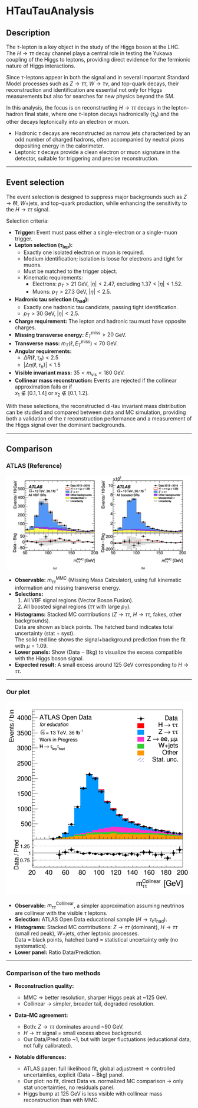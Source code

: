 # HTauTauAnalysis
## Description
The $\tau$-lepton is a key object in the study of the Higgs boson at the LHC.  
The $H\rightarrow \tau\tau$ decay channel plays a central role in testing the Yukawa coupling of the Higgs to leptons, providing direct evidence for the fermionic nature of Higgs interactions.  

Since $\tau$-leptons appear in both the signal and in several important Standard Model processes such as $Z\rightarrow \tau\tau$, $W\rightarrow \tau\nu$, and top-quark decays, their reconstruction and identification are essential not only for Higgs measurements but also for searches for new physics beyond the SM.

In this analysis, the focus is on reconstructing $H\rightarrow \tau\tau$ decays in the lepton–hadron final state, where one $\tau$-lepton decays hadronically ($\tau_h$) and the other decays leptonically into an electron or muon.  

- Hadronic $\tau$ decays are reconstructed as narrow jets characterized by an odd number of charged hadrons, often accompanied by neutral pions depositing energy in the calorimeter.  
- Leptonic $\tau$ decays provide a clean electron or muon signature in the detector, suitable for triggering and precise reconstruction.

---

## Event selection

The event selection is designed to suppress major backgrounds such as $Z \to \ell\ell$, $W+$jets, and top-quark production, while enhancing the sensitivity to the $H \to \tau\tau$ signal.  

Selection criteria:

- **Trigger:** Event must pass either a single-electron or a single-muon trigger.
- **Lepton selection ($\tau_{\text{lep}}$):**
  - Exactly one isolated electron or muon is required.
  - Medium identification; isolation is loose for electrons and tight for muons.
  - Must be matched to the trigger object.
  - Kinematic requirements:
    - Electrons: $p_T > 21$ GeV, $|\eta| < 2.47$, excluding $1.37 < |\eta| < 1.52$.
    - Muons: $p_T > 27.3$ GeV, $|\eta| < 2.5$.
- **Hadronic tau selection ($\tau_{\text{had}}$):**
  - Exactly one hadronic tau candidate, passing tight identification.
  - $p_T > 30$ GeV, $|\eta| < 2.5$.
- **Charge requirement:** The lepton and hadronic tau must have opposite charges.
- **Missing transverse energy:** $E_T^{\text{miss}} > 20$ GeV.
- **Transverse mass:** $m_T(\ell, E_T^{\text{miss}}) < 70$ GeV.
- **Angular requirements:**
  - $\Delta R(\ell, \tau_h) < 2.5$
  - $|\Delta \eta(\ell, \tau_h)| < 1.5$
- **Visible invariant mass:** $35 < m_{\text{vis}} < 180$ GeV.
- **Collinear mass reconstruction:** Events are rejected if the collinear approximation fails or if  
  $x_1 \notin [0.1, 1.4]$ or $x_2 \notin [0.1, 1.2]$.

With these selections, the reconstructed di-tau invariant mass distribution can be studied and compared between data and MC simulation, providing both a validation of the $\tau$ reconstruction performance and a measurement of the Higgs signal over the dominant backgrounds.

---

## Comparison

### ATLAS (Reference)

![](docs/vbf.png)

- **Observable:** $m_{\tau\tau}^{\mathrm{MMC}}$ (Missing Mass Calculator), using full kinematic information and missing transverse energy.
- **Selections:**
  1. All VBF signal regions (Vector Boson Fusion).
  2. All boosted signal regions ($\tau\tau$ with large $p_T$).
- **Histograms:** Stacked MC contributions ($Z\to\tau\tau$, $H\to\tau\tau$, fakes, other backgrounds).  
  Data are shown as black points. The hatched band indicates total uncertainty (stat + syst).  
  The solid red line shows the signal+background prediction from the fit with $\mu = 1.09$.
- **Lower panels:** Show (Data $-$ Bkg) to visualize the excess compatible with the Higgs boson signal.
- **Expected result:** A small excess around 125 GeV corresponding to $H\to\tau\tau$.

---

### Our plot

![](docs/hist_m_col.png)

- **Observable:** $m_{\tau\tau}^{\mathrm{Collinear}}$, a simpler approximation assuming neutrinos are collinear with the visible $\tau$ leptons.
- **Selection:** ATLAS Open Data educational sample ($H \to \tau_\ell \tau_{\mathrm{had}}$).
- **Histograms:** Stacked MC contributions: $Z\to\tau\tau$ (dominant), $H\to\tau\tau$ (small red peak), $W+$jets, other leptonic processes.  
  Data = black points, hatched band = statistical uncertainty only (no systematics).
- **Lower panel:** Ratio Data/Prediction.

---

### Comparison of the two methods

- **Reconstruction quality:**  
  - MMC → better resolution, sharper Higgs peak at ~125 GeV.  
  - Collinear → simpler, broader tail, degraded resolution.  

- **Data–MC agreement:**  
  - Both: $Z\to\tau\tau$ dominates around ~90 GeV.  
  - $H\to\tau\tau$ signal = small excess above background.  
  - Our Data/Pred ratio ~1, but with larger fluctuations (educational data, not fully calibrated).  

- **Notable differences:**  
  - ATLAS paper: full likelihood fit, global adjustment → controlled uncertainties, explicit (Data $-$ Bkg) panel.  
  - Our plot: no fit, direct Data vs. normalized MC comparison → only stat uncertainties, no residuals panel.  
  - Higgs bump at 125 GeV is less visible with collinear mass reconstruction than with MMC.